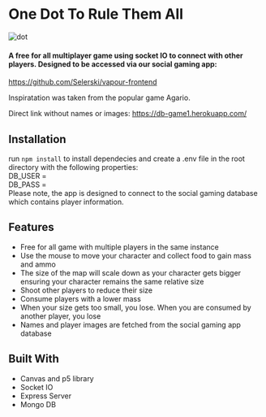 # One Dot To Rule Them All
![dot](https://user-images.githubusercontent.com/59053870/77830576-514bc100-7121-11ea-829d-28308c5d86a0.png)
#### A free for all multiplayer game using socket IO to connect with other players. Designed to be accessed via our social gaming app:
https://github.com/Selerski/vapour-frontend

Inspiratation was taken from the popular game Agario.

Direct link without names or images:
https://db-game1.herokuapp.com/

## Installation

run `npm install` to install dependecies and create a .env file in the root directory with the following properties:  
DB_USER = <insert user>  
DB_PASS = <inser password>  
Please note, the app is designed to connect to the social gaming database which contains player information.  

## Features
* Free for all game with multiple players in the same instance
* Use the mouse to move your character and collect food to gain mass and ammo
* The size of the map will scale down as your character gets bigger ensuring your character remains the same relative size
* Shoot other players to reduce their size 
* Consume players with a lower mass
* When your size gets too small, you lose. When you are consumed by another player, you lose
* Names and player images are fetched from the social gaming app database


## Built With
* Canvas and p5 library
* Socket IO
* Express Server
* Mongo DB
